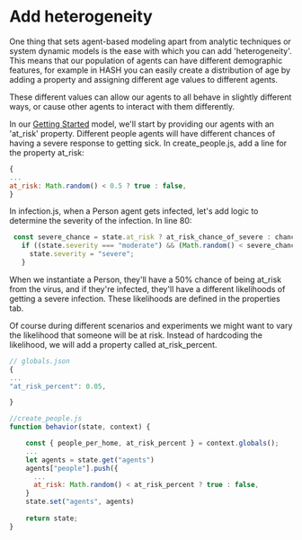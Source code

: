 # Add heterogeneity

One thing that sets agent-based modeling apart from analytic techniques or system dynamic models is the ease with which you can add 'heterogeneity'. This means that our population of agents can have different demographic features, for example in HASH you can easily create a distribution of age by adding a property and assigning different age values to different agents.

These different values can allow our agents to all behave in slightly different ways, or cause other agents to interact with them differently.

In our [Getting Started](https://hash.ai/index/5e86c068eb2a710a4a2fe11e/getting-started-base) model, we'll start by providing our agents with an 'at\_risk' property. Different people agents will have different chances of having a severe response to getting sick. In create\_people.js, add a line for the property at\_risk: 

```javascript
{
...
at_risk: Math.random() < 0.5 ? true : false,
}
```

In infection.js, when a Person agent gets infected, let's add logic to determine the severity of the infection. In line 80:

```javascript
 const severe_chance = state.at_risk ? at_risk_chance_of_severe : chance_of_severe;
   if ((state.severity === "moderate") && (Math.random() < severe_chance)) {
     state.severity = "severe";
   }
```

When we instantiate a Person, they'll have a 50% chance of being at\_risk from the virus, and if they're infected, they'll have a different likelihoods of getting a severe infection. These likelihoods are defined in the properties tab.

Of course during different scenarios and experiments we might want to vary the likelihood that someone will be at risk. Instead of hardcoding the likelihood, we will add a property called at\_risk\_percent.

```javascript
// globals.json
{
...
"at_risk_percent": 0.05,

}
```

```javascript
//create_people.js
function behavior(state, context) {

    const { people_per_home, at_risk_percent } = context.globals();
    ...
    let agents = state.get("agents")
    agents["people"].push({
      ...
      at_risk: Math.random() < at_risk_percent ? true : false,
    }
    state.set("agents", agents)
    
    return state;
}
```

